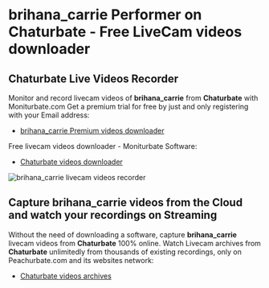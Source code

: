 # brihana_carrie Performer on Chaturbate - Free LiveCam videos downloader

## Chaturbate Live Videos Recorder

Monitor and record livecam videos of **brihana_carrie** from **Chaturbate** with Moniturbate.com
Get a premium trial for free by just and only registering with your Email address:
* [brihana_carrie Premium videos downloader](https://moniturbate.com/request-demo-licence-key.html)

Free livecam videos downloader - Moniturbate Software:
* [Chaturbate videos downloader](https://moniturbate.com/moniturbate-download-software.html)

![brihana_carrie livecam videos recorder](https://peachurnet.com/templates/moniturbate-software.png)


## Capture brihana_carrie videos from the Cloud and watch your recordings on Streaming

Without the need of downloading a software, capture **brihana_carrie** livecam videos from **Chaturbate** 100% online.
Watch Livecam archives from **Chaturbate** unlimitedly from thousands of existing recordings, only on Peachurbate.com and its websites network:
* [Chaturbate videos archives](https://peachurnet.com/)